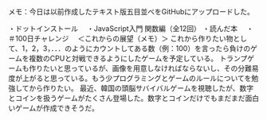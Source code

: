 メモ：今日は以前作成したテキスト版五目並べをGitHubにアップロードした。

・ドットインストール
　・JavaScript入門 関数編（全12回）
 ・読んだ本
 　・＃100日チャレンジ　
  ＜これからの展望（メモ）＞
  これから作りたい物として、1，2，3，．．．のようにカウントしてある数（例：100）を言ったら負けのゲームを複数のCPUと対戦できるようにしたゲームを予定している。
  トランプゲームも作りたいと思っているが、画像を用意しなければならないし、その分難易度が上がると思っている。もう少プログラミングとゲームのルールについてを勉強してから作りたい。
  最近、韓国の頭脳サバイバルゲームを視聴したが、数字とコインを扱うゲームがたくさん登場した。数字とコインだけでもまだまだ面白いゲームが作成できそうだ。
  

